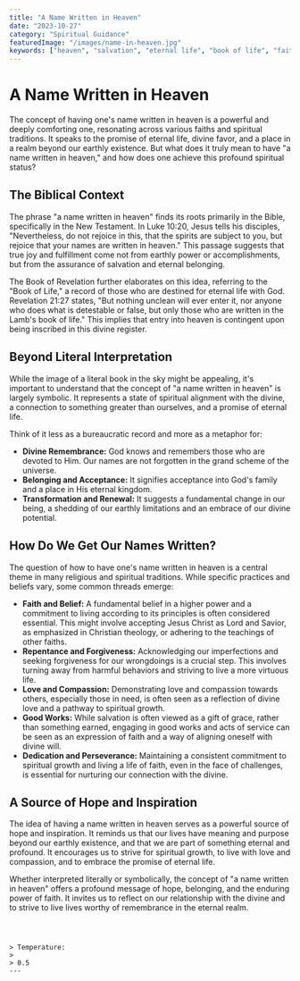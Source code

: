 ```yaml
---
title: "A Name Written in Heaven"
date: "2023-10-27"
category: "Spiritual Guidance"
featuredImage: "/images/name-in-heaven.jpg"
keywords: ["heaven", "salvation", "eternal life", "book of life", "faith"]
---
```


# A Name Written in Heaven

The concept of having one's name written in heaven is a powerful and deeply comforting one, resonating across various faiths and spiritual traditions. It speaks to the promise of eternal life, divine favor, and a place in a realm beyond our earthly existence. But what does it truly mean to have "a name written in heaven," and how does one achieve this profound spiritual status?

## The Biblical Context

The phrase "a name written in heaven" finds its roots primarily in the Bible, specifically in the New Testament. In Luke 10:20, Jesus tells his disciples, "Nevertheless, do not rejoice in this, that the spirits are subject to you, but rejoice that your names are written in heaven." This passage suggests that true joy and fulfillment come not from earthly power or accomplishments, but from the assurance of salvation and eternal belonging.

The Book of Revelation further elaborates on this idea, referring to the "Book of Life," a record of those who are destined for eternal life with God. Revelation 21:27 states, "But nothing unclean will ever enter it, nor anyone who does what is detestable or false, but only those who are written in the Lamb's book of life." This implies that entry into heaven is contingent upon being inscribed in this divine register.

## Beyond Literal Interpretation

While the image of a literal book in the sky might be appealing, it's important to understand that the concept of "a name written in heaven" is largely symbolic. It represents a state of spiritual alignment with the divine, a connection to something greater than ourselves, and a promise of eternal life.

Think of it less as a bureaucratic record and more as a metaphor for:

- **Divine Remembrance:** God knows and remembers those who are devoted to Him. Our names are not forgotten in the grand scheme of the universe.
- **Belonging and Acceptance:** It signifies acceptance into God's family and a place in His eternal kingdom.
- **Transformation and Renewal:** It suggests a fundamental change in our being, a shedding of our earthly limitations and an embrace of our divine potential.

## How Do We Get Our Names Written?

The question of how to have one's name written in heaven is a central theme in many religious and spiritual traditions. While specific practices and beliefs vary, some common threads emerge:

- **Faith and Belief:** A fundamental belief in a higher power and a commitment to living according to its principles is often considered essential. This might involve accepting Jesus Christ as Lord and Savior, as emphasized in Christian theology, or adhering to the teachings of other faiths.
- **Repentance and Forgiveness:** Acknowledging our imperfections and seeking forgiveness for our wrongdoings is a crucial step. This involves turning away from harmful behaviors and striving to live a more virtuous life.
- **Love and Compassion:** Demonstrating love and compassion towards others, especially those in need, is often seen as a reflection of divine love and a pathway to spiritual growth.
- **Good Works:** While salvation is often viewed as a gift of grace, rather than something earned, engaging in good works and acts of service can be seen as an expression of faith and a way of aligning oneself with divine will.
- **Dedication and Perseverance:** Maintaining a consistent commitment to spiritual growth and living a life of faith, even in the face of challenges, is essential for nurturing our connection with the divine.

## A Source of Hope and Inspiration

The idea of having a name written in heaven serves as a powerful source of hope and inspiration. It reminds us that our lives have meaning and purpose beyond our earthly existence, and that we are part of something eternal and profound. It encourages us to strive for spiritual growth, to live with love and compassion, and to embrace the promise of eternal life.

Whether interpreted literally or symbolically, the concept of "a name written in heaven" offers a profound message of hope, belonging, and the enduring power of faith. It invites us to reflect on our relationship with the divine and to strive to live lives worthy of remembrance in the eternal realm.

```



> Temperature:
>
> 0.5
---

```
